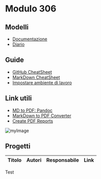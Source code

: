 # Modulo 306


## Modelli
- [Documentazione](Modelli/DocumentazioneCompleta.md)
- [Diario](Modelli/LUCMUG_ModelloDiario_2019-09-06.md)


## Guide
- [GitHub CheatSheet](Guide/github-cheatsheet.pdf)
- [MarkDown CheatSheet](Guide/markdownCheatSheet.md)
- [Impostare ambiente di lavoro](Guide/ImpostareAmbienteLavoro.md)


## Link utili
- [MD to PDF: Pandoc](http://www.pandoc.org)
- [MarkDown to PDF Converter](http://www.markdowntopdf.com/)
- [Create PDF Reports](https://medium.com/@sorenlind/create-pdf-reports-using-r-r-markdown-latex-and-knitr-on-windows-10-952b0c48bfa9#.49ii34y7a)

![myImage](https://i.ibb.co/6DBs3rM/cane.jpg=2x2)

## Progetti


|Titolo                   |Autori             |Responsabile         |Link           |
|:------------------------|:------------------|:--------------------|:--------------|

Test


